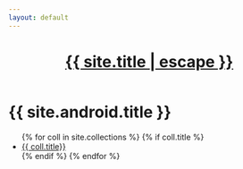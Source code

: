 ```yaml
---
layout: default
---
```


<header role="banner">
    <h1><a href="{{ "/" | relative_url }}">{{ site.title | escape }}</a></h1>
</header>

  <h1 class="page-heading">{{ site.android.title }}</h1>

  <ul>
    {% for coll in site.collections %}
      {% if coll.title %}
        <li>
          <a href="/categories/{{ coll.label}}">
            {{ coll.title}}
          </a>
        </li>
      {% endif %}
    {% endfor %}
  </ul>
